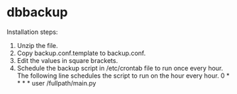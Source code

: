 # dbbackup

Installation steps:
1. Unzip the file.
2. Copy backup.conf.template to backup.conf.
3. Edit the values in square brackets.
4. Schedule the backup script in /etc/crontab file to run once every hour. The following line schedules the script to run on the hour every hour.
    0 * * * *       user    /fullpath/main.py

